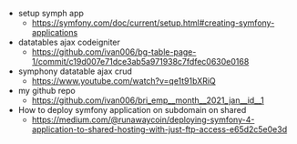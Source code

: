 - setup symph app
  - https://symfony.com/doc/current/setup.html#creating-symfony-applications
- datatables ajax codeigniter
  - https://github.com/ivan006/bg-table-page-1/commit/c19d007e71dce3ab5a971938c7fdfec0630e0168
- symphony datatable ajax crud
  - https://www.youtube.com/watch?v=qe1t91bXRiQ
- my github repo
  - https://github.com/ivan006/bri_emp__month__2021_jan__id__1
- How to deploy symfony application on subdomain on shared
  - https://medium.com/@runawaycoin/deploying-symfony-4-application-to-shared-hosting-with-just-ftp-access-e65d2c5e0e3d
